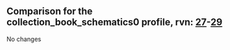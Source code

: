## Comparison for the collection_book_schematics0 profile, rvn: [27](https://github.com/PRO100KatYT/FortniteProfileRevisions/tree/main/profiles/collection_book_schematics0/27%20collection_book_schematics0.json)-[29](https://github.com/PRO100KatYT/FortniteProfileRevisions/tree/main/profiles/collection_book_schematics0/29%20collection_book_schematics0.json)

No changes
